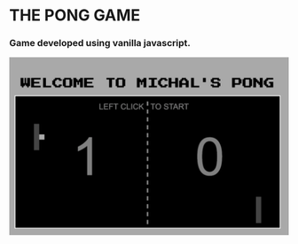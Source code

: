 # THE PONG GAME

### Game developed using vanilla javascript.

![PONG](img/overview.png?raw=true "PONG")